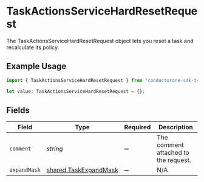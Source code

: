 # TaskActionsServiceHardResetRequest

The TaskActionsServiceHardResetRequest object lets you reset a task and recalculate its policy.

## Example Usage

```typescript
import { TaskActionsServiceHardResetRequest } from "conductorone-sdk-typescript/sdk/models/shared";

let value: TaskActionsServiceHardResetRequest = {};
```

## Fields

| Field                                                                 | Type                                                                  | Required                                                              | Description                                                           |
| --------------------------------------------------------------------- | --------------------------------------------------------------------- | --------------------------------------------------------------------- | --------------------------------------------------------------------- |
| `comment`                                                             | *string*                                                              | :heavy_minus_sign:                                                    | The comment attached to the request.                                  |
| `expandMask`                                                          | [shared.TaskExpandMask](../../../sdk/models/shared/taskexpandmask.md) | :heavy_minus_sign:                                                    | N/A                                                                   |
